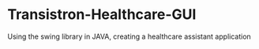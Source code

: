 # Transistron-Healthcare-GUI
Using the swing library in JAVA, creating a healthcare assistant application


